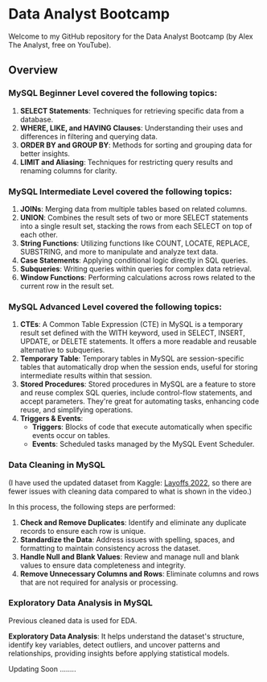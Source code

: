 # Data Analyst Bootcamp
Welcome to my GitHub repository for the Data Analyst Bootcamp (by Alex The Analyst, free on YouTube).
## Overview

### MySQL Beginner Level covered the following topics:

1. **SELECT Statements**: Techniques for retrieving specific data from a database.
2. **WHERE, LIKE, and HAVING Clauses**: Understanding their uses and differences in filtering and querying data.
3. **ORDER BY and GROUP BY**: Methods for sorting and grouping data for better insights.
4. **LIMIT and Aliasing**: Techniques for restricting query results and renaming columns for clarity.

### MySQL Intermediate Level covered the following topics:

1. **JOINs**: Merging data from multiple tables based on related columns.
2. **UNION**: Combines the result sets of two or more SELECT statements into a single result set, stacking the rows from each SELECT on top of each other.
3. **String Functions**: Utilizing functions like COUNT, LOCATE, REPLACE, SUBSTRING, and more to manipulate and analyze text data.
4. **Case Statements**:  Applying conditional logic directly in SQL queries.
5. **Subqueries**: Writing queries within queries for complex data retrieval.
6. **Window Functions**: Performing calculations across rows related to the current row in the result set.

### MySQL Advanced Level covered the following topics:

1. **CTEs**: A Common Table Expression (CTE) in MySQL is a temporary result set defined with the WITH keyword, used in SELECT, INSERT, UPDATE, or DELETE statements. It offers a more readable and reusable alternative to subqueries.
2. **Temporary Table**: Temporary tables in MySQL are session-specific tables that automatically drop when the session ends, useful for storing intermediate results within that session.
3. **Stored Procedures**: Stored procedures in MySQL are a feature to store and reuse complex SQL queries, include control-flow statements, and accept parameters. They're great for automating tasks, enhancing code reuse, and simplifying operations.
4. **Triggers & Events**:
   - **Triggers**: Blocks of code that execute automatically when specific events occur on tables.
   - **Events**: Scheduled tasks managed by the MySQL Event Scheduler.

### Data Cleaning in MySQL

(I have used the updated dataset from Kaggle: [Layoffs 2022](https://www.kaggle.com/datasets/swaptr/layoffs-2022), so there are fewer issues with cleaning data compared to what is shown in the video.)

In this process, the following steps are performed:

1. **Check and Remove Duplicates**: Identify and eliminate any duplicate records to ensure each row is unique.
2. **Standardize the Data**: Address issues with spelling, spaces, and formatting to maintain consistency across the dataset.
3. **Handle Null and Blank Values**: Review and manage null and blank values to ensure data completeness and integrity.
4. **Remove Unnecessary Columns and Rows**: Eliminate columns and rows that are not required for analysis or processing.

### Exploratory Data Analysis in MySQL

Previous cleaned data is used for EDA.

**Exploratory Data Analysis**: It helps understand the dataset's structure, identify key variables, detect outliers, and uncover patterns and relationships, providing insights before applying statistical models.

Updating Soon ........

